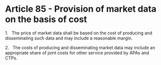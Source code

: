 # Article 85 - Provision of market data on the basis of cost


1.   The price of market data shall be based on the cost of producing and disseminating such data and may include a reasonable margin.

2.   The costs of producing and disseminating market data may include an appropriate share of joint costs for other service provided by APAs and CTPs.

